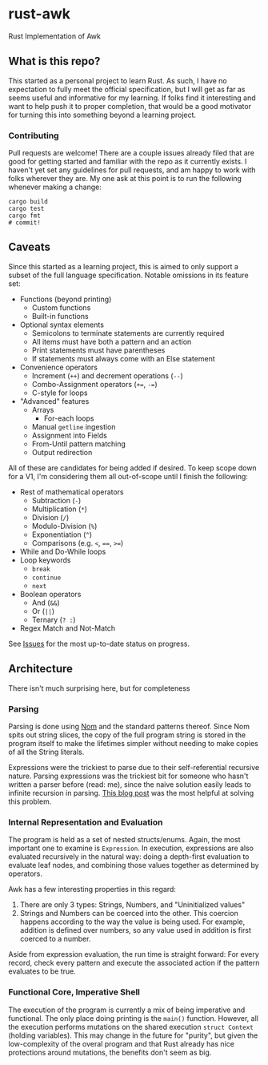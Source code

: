 # rust-awk
Rust Implementation of Awk

## What is this repo?

This started as a personal project to learn Rust. As such, I have no expectation to fully meet the official specification, but I will get as far as seems useful and informative for my learning. If folks find it interesting and want to help push it to proper completion, that would be a good motivator for turning this into something beyond a learning project.

### Contributing

Pull requests are welcome! There are a couple issues already filed that are good for getting started and familiar with the repo as it currently exists. I haven't yet set any guidelines for pull requests, and am happy to work with folks wherever they are. My one ask at this point is to run the following whenever making a change:

```
cargo build
cargo test
cargo fmt
# commit!
```

## Caveats

Since this started as a learning project, this is aimed to only support a subset of the full language specification. Notable omissions in its feature set:
- Functions (beyond printing)
  - Custom functions
  - Built-in functions
- Optional syntax elements
  - Semicolons to terminate statements are currently required
  - All items must have both a pattern and an action
  - Print statements must have parentheses
  - If statements must always come with an Else statement
- Convenience operators
  - Increment (`++`) and decrement operations (`--`)
  - Combo-Assignment operators (`+=`, `-=`)
  - C-style for loops
- "Advanced" features
  - Arrays
    - For-each loops
  - Manual `getline` ingestion
  - Assignment into Fields
  - From-Until pattern matching
  - Output redirection

All of these are candidates for being added if desired. To keep scope down for a V1, I'm considering them all out-of-scope until I finish the following:

- Rest of mathematical operators
  - Subtraction (`-`)
  - Multiplication (`*`)
  - Division (`/`)
  - Modulo-Division (`%`)
  - Exponentiation (`^`)
  - Comparisons (e.g. `<`, `==`, `>=`)
- While and Do-While loops
- Loop keywords
  - `break`
  - `continue`
  - `next`
- Boolean operators
  - And (`&&`)
  - Or (`||`)
  - Ternary (`? :`)
- Regex Match and Not-Match

See [Issues](https://github.com/wenley/rust-awk/issues) for the most up-to-date status on progress.

## Architecture

There isn't much surprising here, but for completeness

### Parsing

Parsing is done using [Nom](https://docs.rs/nom/5.1.2/nom/) and the standard patterns thereof. Since Nom spits out string slices, the copy of the full program string is stored in the program itself to make the lifetimes simpler without needing to make copies of all the String literals.

Expressions were the trickiest to parse due to their self-referential recursive nature. Parsing expressions was the trickiest bit for someone who hasn't written a parser before (read: me), since the naive solution easily leads to infinite recursion in parsing. [This blog post](https://craftinginterpreters.com/parsing-expressions.html) was the most helpful at solving this problem.

### Internal Representation and Evaluation

The program is held as a set of nested structs/enums. Again, the most important one to examine is `Expression`. In execution, expressions are also evaluated recursively in the natural way: doing a depth-first evaluation to evaluate leaf nodes, and combining those values together as determined by operators.

Awk has a few interesting properties in this regard:
1. There are only 3 types: Strings, Numbers, and "Uninitialized values"
2. Strings and Numbers can be coerced into the other. This coercion happens according to the way the value is being used. For example, addition is defined over numbers, so any value used in addition is first coerced to a number.

Aside from expression evaluation, the run time is straight forward: For every record, check every pattern and execute the associated action if the pattern evaluates to be true.

### Functional Core, Imperative Shell

The execution of the program is currently a mix of being imperative and functional. The only place doing printing is the `main()` function. However, all the execution performs mutations on the shared execution `struct Context` (holding variables). This may change in the future for "purity", but given the low-complexity of the overal program and that Rust already has nice protections around mutations, the benefits don't seem as big.
